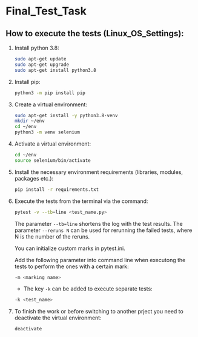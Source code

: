 # Final_Test_Task

## How to execute the tests (Linux_OS_Settings):

1. Install python 3.8:

	```bash
	sudo apt-get update
	sudo apt-get upgrade
	sudo apt-get install python3.8
	```

2. Install pip:

	```bash
	python3 -m pip install pip
	```

3. Create a virtual environment:

	```bash
	sudo apt-get install -y python3.8-venv
	mkdir ~/env
	cd ~/env
	python3 -m venv selenium
	```

4. Activate a virtual environment:

	```bash
	cd ~/env
	source selenium/bin/activate
	```

5. Install the necessary environment requirements (libraries, modules, packages etc.):

	```bash
	pip install -r requirements.txt
	```
	
6. Execute the tests from the terminal via the command:

	```bash
	pytest -v --tb=line <test_name.py>
	```
	
	The parameter `--tb=line` shortens the log with the test results.
	The parameter `--reruns N` can be used for rerunning the failed tests, where N is the number of the reruns.
	
	You can initialize custom marks in pytest.ini.
	
	Add the following parameter into command line when executong the tests to perform the ones with a certain mark:
	
	```bash
	-m <marking name>
	```
	
   - The key `-k` can be added to execute separate tests:

	```bash
	-k <test_name>
	```

7. To finish the work or before switching to another prject you need to deactivate the virtual environment:

	```bash
	deactivate
	```
